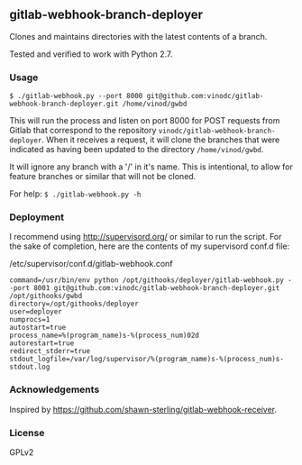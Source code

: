 ## gitlab-webhook-branch-deployer

Clones and maintains directories with the latest contents of a branch.

Tested and verified to work with Python 2.7.

### Usage

```$ ./gitlab-webhook.py --port 8000 git@github.com:vinodc/gitlab-webhook-branch-deployer.git /home/vinod/gwbd```

This will run the process and listen on port 8000 for POST requests from Gitlab that correspond to the repository ```vinodc/gitlab-webhook-branch-deployer```. When it receives a request, it will clone the branches that were
indicated as having been updated to the directory ```/home/vinod/gwbd```.

It will ignore any branch with a '/' in it's name. This is intentional, to allow for feature branches or similar that will not be cloned.

For help: ```$ ./gitlab-webhook.py -h```

### Deployment

I recommend using http://supervisord.org/ or similar to run the script. For the sake of completion, here are the contents of my supervisord conf.d file:

/etc/supervisor/conf.d/gitlab-webhook.conf
```
command=/usr/bin/env python /opt/githooks/deployer/gitlab-webhook.py --port 8001 git@github.com:vinodc/gitlab-webhook-branch-deployer.git /opt/githooks/gwbd
directory=/opt/githooks/deployer
user=deployer
numprocs=1
autostart=true
process_name=%(program_name)s-%(process_num)02d
autorestart=true
redirect_stderr=true
stdout_logfile=/var/log/supervisor/%(program_name)s-%(process_num)s-stdout.log
```

### Acknowledgements

Inspired by https://github.com/shawn-sterling/gitlab-webhook-receiver.

### License

GPLv2
